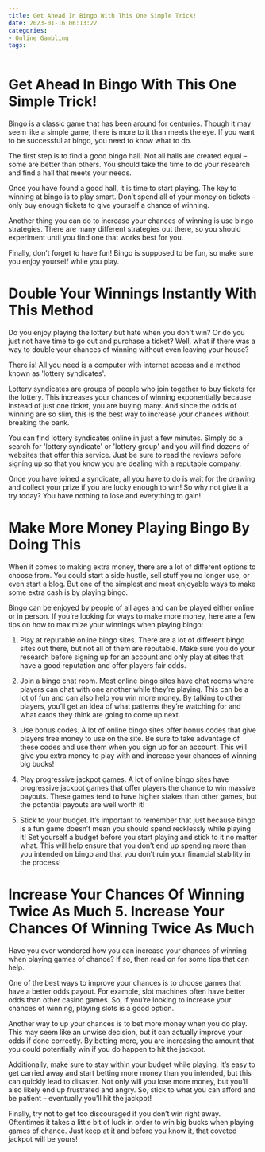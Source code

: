 ```yaml
---
title: Get Ahead In Bingo With This One Simple Trick!
date: 2023-01-16 06:13:22
categories:
- Online Gambling
tags:
---
```



#  Get Ahead In Bingo With This One Simple Trick!

Bingo is a classic game that has been around for centuries. Though it may seem like a simple game, there is more to it than meets the eye. If you want to be successful at bingo, you need to know what to do.

The first step is to find a good bingo hall. Not all halls are created equal – some are better than others. You should take the time to do your research and find a hall that meets your needs.

Once you have found a good hall, it is time to start playing. The key to winning at bingo is to play smart. Don’t spend all of your money on tickets – only buy enough tickets to give yourself a chance of winning.

Another thing you can do to increase your chances of winning is use bingo strategies. There are many different strategies out there, so you should experiment until you find one that works best for you.

Finally, don’t forget to have fun! Bingo is supposed to be fun, so make sure you enjoy yourself while you play.

#  Double Your Winnings Instantly With This Method

Do you enjoy playing the lottery but hate when you don't win? Or do you just not have time to go out and purchase a ticket? Well, what if there was a way to double your chances of winning without even leaving your house?

There is! All you need is a computer with internet access and a method known as 'lottery syndicates'.



Lottery syndicates are groups of people who join together to buy tickets for the lottery. This increases your chances of winning exponentially because instead of just one ticket, you are buying many. And since the odds of winning are so slim, this is the best way to increase your chances without breaking the bank.

You can find lottery syndicates online in just a few minutes. Simply do a search for 'lottery syndicate' or 'lottery group' and you will find dozens of websites that offer this service. Just be sure to read the reviews before signing up so that you know you are dealing with a reputable company.

Once you have joined a syndicate, all you have to do is wait for the drawing and collect your prize if you are lucky enough to win! So why not give it a try today? You have nothing to lose and everything to gain!

#  Make More Money Playing Bingo By Doing This

When it comes to making extra money, there are a lot of different options to choose from. You could start a side hustle, sell stuff you no longer use, or even start a blog. But one of the simplest and most enjoyable ways to make some extra cash is by playing bingo.

Bingo can be enjoyed by people of all ages and can be played either online or in person. If you’re looking for ways to make more money, here are a few tips on how to maximize your winnings when playing bingo:

1. Play at reputable online bingo sites. There are a lot of different bingo sites out there, but not all of them are reputable. Make sure you do your research before signing up for an account and only play at sites that have a good reputation and offer players fair odds.

2. Join a bingo chat room. Most online bingo sites have chat rooms where players can chat with one another while they’re playing. This can be a lot of fun and can also help you win more money. By talking to other players, you’ll get an idea of what patterns they’re watching for and what cards they think are going to come up next.

3. Use bonus codes. A lot of online bingo sites offer bonus codes that give players free money to use on the site. Be sure to take advantage of these codes and use them when you sign up for an account. This will give you extra money to play with and increase your chances of winning big bucks!

4. Play progressive jackpot games. A lot of online bingo sites have progressive jackpot games that offer players the chance to win massive payouts. These games tend to have higher stakes than other games, but the potential payouts are well worth it!

5. Stick to your budget. It’s important to remember that just because bingo is a fun game doesn’t mean you should spend recklessly while playing it! Set yourself a budget before you start playing and stick to it no matter what. This will help ensure that you don’t end up spending more than you intended on bingo and that you don’t ruin your financial stability in the process!

#  Increase Your Chances Of Winning Twice As Much 5. Increase Your Chances Of Winning Twice As Much

Have you ever wondered how you can increase your chances of winning when playing games of chance? If so, then read on for some tips that can help.

One of the best ways to improve your chances is to choose games that have a better odds payout. For example, slot machines often have better odds than other casino games. So, if you’re looking to increase your chances of winning, playing slots is a good option.

Another way to up your chances is to bet more money when you do play. This may seem like an unwise decision, but it can actually improve your odds if done correctly. By betting more, you are increasing the amount that you could potentially win if you do happen to hit the jackpot.

Additionally, make sure to stay within your budget while playing. It’s easy to get carried away and start betting more money than you intended, but this can quickly lead to disaster. Not only will you lose more money, but you’ll also likely end up frustrated and angry. So, stick to what you can afford and be patient – eventually you’ll hit the jackpot!

Finally, try not to get too discouraged if you don’t win right away. Oftentimes it takes a little bit of luck in order to win big bucks when playing games of chance. Just keep at it and before you know it, that coveted jackpot will be yours!